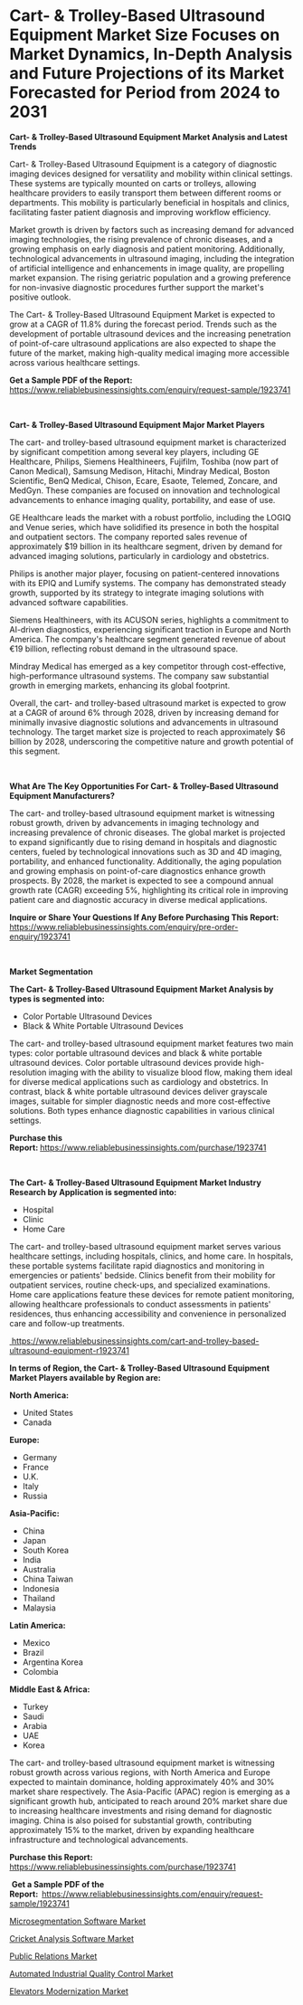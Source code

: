 <p><h1>Cart- & Trolley-Based Ultrasound Equipment Market Size Focuses on Market Dynamics, In-Depth Analysis and Future Projections of its Market Forecasted for Period from 2024 to 2031</h1></p><p><strong>Cart- & Trolley-Based Ultrasound Equipment Market Analysis and Latest Trends</strong></p>
<p><p>Cart- & Trolley-Based Ultrasound Equipment is a category of diagnostic imaging devices designed for versatility and mobility within clinical settings. These systems are typically mounted on carts or trolleys, allowing healthcare providers to easily transport them between different rooms or departments. This mobility is particularly beneficial in hospitals and clinics, facilitating faster patient diagnosis and improving workflow efficiency. </p><p>Market growth is driven by factors such as increasing demand for advanced imaging technologies, the rising prevalence of chronic diseases, and a growing emphasis on early diagnosis and patient monitoring. Additionally, technological advancements in ultrasound imaging, including the integration of artificial intelligence and enhancements in image quality, are propelling market expansion. The rising geriatric population and a growing preference for non-invasive diagnostic procedures further support the market's positive outlook. </p><p>The Cart- & Trolley-Based Ultrasound Equipment Market is expected to grow at a CAGR of 11.8% during the forecast period. Trends such as the development of portable ultrasound devices and the increasing penetration of point-of-care ultrasound applications are also expected to shape the future of the market, making high-quality medical imaging more accessible across various healthcare settings.</p></p>
<p><strong>Get a Sample PDF of the Report:&nbsp;</strong> <a href="https://www.reliablebusinessinsights.com/enquiry/request-sample/1923741?utm_campaign=1605&utm_medium=2&utm_source=Github&utm_content=ia&utm_term=24102024&utm_id=cart-trolley-based-ultrasound-equipment">https://www.reliablebusinessinsights.com/enquiry/request-sample/1923741</a></p>
<p>&nbsp;</p>
<p><strong>Cart- & Trolley-Based Ultrasound Equipment Major Market Players</strong></p>
<p><p>The cart- and trolley-based ultrasound equipment market is characterized by significant competition among several key players, including GE Healthcare, Philips, Siemens Healthineers, Fujifilm, Toshiba (now part of Canon Medical), Samsung Medison, Hitachi, Mindray Medical, Boston Scientific, BenQ Medical, Chison, Ecare, Esaote, Telemed, Zoncare, and MedGyn. These companies are focused on innovation and technological advancements to enhance imaging quality, portability, and ease of use.</p><p>GE Healthcare leads the market with a robust portfolio, including the LOGIQ and Venue series, which have solidified its presence in both the hospital and outpatient sectors. The company reported sales revenue of approximately $19 billion in its healthcare segment, driven by demand for advanced imaging solutions, particularly in cardiology and obstetrics.</p><p>Philips is another major player, focusing on patient-centered innovations with its EPIQ and Lumify systems. The company has demonstrated steady growth, supported by its strategy to integrate imaging solutions with advanced software capabilities.</p><p>Siemens Healthineers, with its ACUSON series, highlights a commitment to AI-driven diagnostics, experiencing significant traction in Europe and North America. The company's healthcare segment generated revenue of about €19 billion, reflecting robust demand in the ultrasound space.</p><p>Mindray Medical has emerged as a key competitor through cost-effective, high-performance ultrasound systems. The company saw substantial growth in emerging markets, enhancing its global footprint.</p><p>Overall, the cart- and trolley-based ultrasound market is expected to grow at a CAGR of around 6% through 2028, driven by increasing demand for minimally invasive diagnostic solutions and advancements in ultrasound technology. The target market size is projected to reach approximately $6 billion by 2028, underscoring the competitive nature and growth potential of this segment.</p></p>
<p>&nbsp;</p>
<p><strong>What Are The Key Opportunities For Cart- & Trolley-Based Ultrasound Equipment Manufacturers?</strong></p>
<p><p>The cart- and trolley-based ultrasound equipment market is witnessing robust growth, driven by advancements in imaging technology and increasing prevalence of chronic diseases. The global market is projected to expand significantly due to rising demand in hospitals and diagnostic centers, fueled by technological innovations such as 3D and 4D imaging, portability, and enhanced functionality. Additionally, the aging population and growing emphasis on point-of-care diagnostics enhance growth prospects. By 2028, the market is expected to see a compound annual growth rate (CAGR) exceeding 5%, highlighting its critical role in improving patient care and diagnostic accuracy in diverse medical applications.</p></p>
<p><strong>Inquire or Share Your Questions If Any Before Purchasing This Report:</strong> <a href="https://www.reliablebusinessinsights.com/enquiry/pre-order-enquiry/1923741?utm_campaign=1605&utm_medium=2&utm_source=Github&utm_content=ia&utm_term=24102024&utm_id=cart-trolley-based-ultrasound-equipment">https://www.reliablebusinessinsights.com/enquiry/pre-order-enquiry/1923741</a></p>
<p>&nbsp;</p>
<p><strong>Market Segmentation</strong></p>
<p><strong>The Cart- & Trolley-Based Ultrasound Equipment Market Analysis by types is segmented into:</strong></p>
<p><ul><li>Color Portable Ultrasound Devices</li><li>Black & White Portable Ultrasound Devices</li></ul></p>
<p><p>The cart- and trolley-based ultrasound equipment market features two main types: color portable ultrasound devices and black & white portable ultrasound devices. Color portable ultrasound devices provide high-resolution imaging with the ability to visualize blood flow, making them ideal for diverse medical applications such as cardiology and obstetrics. In contrast, black & white portable ultrasound devices deliver grayscale images, suitable for simpler diagnostic needs and more cost-effective solutions. Both types enhance diagnostic capabilities in various clinical settings.</p></p>
<p><strong>Purchase this Report:&nbsp;</strong><a href="https://www.reliablebusinessinsights.com/purchase/1923741?utm_campaign=1605&utm_medium=2&utm_source=Github&utm_content=ia&utm_term=24102024&utm_id=cart-trolley-based-ultrasound-equipment">https://www.reliablebusinessinsights.com/purchase/1923741</a></p>
<p>&nbsp;</p>
<p><strong>The Cart- & Trolley-Based Ultrasound Equipment Market Industry Research by Application is segmented into:</strong></p>
<p><ul><li>Hospital</li><li>Clinic</li><li>Home Care</li></ul></p>
<p><p>The cart- and trolley-based ultrasound equipment market serves various healthcare settings, including hospitals, clinics, and home care. In hospitals, these portable systems facilitate rapid diagnostics and monitoring in emergencies or patients' bedside. Clinics benefit from their mobility for outpatient services, routine check-ups, and specialized examinations. Home care applications feature these devices for remote patient monitoring, allowing healthcare professionals to conduct assessments in patients' residences, thus enhancing accessibility and convenience in personalized care and follow-up treatments.</p></p>
<p><a href="https://www.reliablebusinessinsights.com/cart-and-trolley-based-ultrasound-equipment-r1923741?utm_campaign=1605&utm_medium=2&utm_source=Github&utm_content=ia&utm_term=24102024&utm_id=cart-trolley-based-ultrasound-equipment">&nbsp;https://www.reliablebusinessinsights.com/cart-and-trolley-based-ultrasound-equipment-r1923741</a></p>
<p><strong>In terms of Region, the Cart- & Trolley-Based Ultrasound Equipment Market Players available by Region are:</strong></p>
<p>
    <p> <strong> North America: </strong>
        <ul>
            <li>United States</li>
            <li>Canada</li>
        </ul>
        </p> 
    <p> <strong> Europe: </strong>
        <ul>
            <li>Germany</li>
            <li>France</li>
            <li>U.K.</li>
            <li>Italy</li>
            <li>Russia</li>
        </ul>
        </p> 
    <p> <strong> Asia-Pacific: </strong>
        <ul>
            <li>China</li>
            <li>Japan</li>
            <li>South Korea</li>
            <li>India</li>
            <li>Australia</li>
            <li>China Taiwan</li>
            <li>Indonesia</li>
            <li>Thailand</li>
            <li>Malaysia</li>
        </ul>
        </p> 
    <p> <strong> Latin America: </strong>
        <ul>
            <li>Mexico</li>
            <li>Brazil</li>
            <li>Argentina Korea</li>
            <li>Colombia</li>
        </ul>
        </p> 
    <p> <strong> Middle East & Africa: </strong>
        <ul>
            <li>Turkey</li>
            <li>Saudi</li>
            <li>Arabia</li>
            <li>UAE</li>
            <li>Korea</li>
        </ul>
    </p>
    </p>
<p><p>The cart- and trolley-based ultrasound equipment market is witnessing robust growth across various regions, with North America and Europe expected to maintain dominance, holding approximately 40% and 30% market share respectively. The Asia-Pacific (APAC) region is emerging as a significant growth hub, anticipated to reach around 20% market share due to increasing healthcare investments and rising demand for diagnostic imaging. China is also poised for substantial growth, contributing approximately 15% to the market, driven by expanding healthcare infrastructure and technological advancements.</p></p>
<p><strong>Purchase this Report: </strong><a href="https://www.reliablebusinessinsights.com/purchase/1923741?utm_campaign=1605&utm_medium=2&utm_source=Github&utm_content=ia&utm_term=24102024&utm_id=cart-trolley-based-ultrasound-equipment">https://www.reliablebusinessinsights.com/purchase/1923741</a></p>
<p>&nbsp;<strong>Get a Sample PDF of the Report:&nbsp;&nbsp;</strong><a href="https://www.reliablebusinessinsights.com/enquiry/request-sample/1923741?utm_campaign=1605&utm_medium=2&utm_source=Github&utm_content=ia&utm_term=24102024&utm_id=cart-trolley-based-ultrasound-equipment">https://www.reliablebusinessinsights.com/enquiry/request-sample/1923741</a></p>
<p><strong></strong></p>
<p><p><a href="https://www.linkedin.com/pulse/microsegmentation-software-market-shifts-strategic-analysis-2024-2031-5nwjf?utm_campaign=1605&utm_medium=2&utm_source=Github&utm_content=ia&utm_term=24102024&utm_id=cart-trolley-based-ultrasound-equipment">Microsegmentation Software Market</a></p><p><a href="https://www.linkedin.com/pulse/analyzing-global-cricket-analysis-software-market-growth-zixgf?utm_campaign=1605&utm_medium=2&utm_source=Github&utm_content=ia&utm_term=24102024&utm_id=cart-trolley-based-ultrasound-equipment">Cricket Analysis Software Market</a></p><p><a href="https://www.linkedin.com/pulse/top-trends-transforming-public-relations-market-2024-olkuf?utm_campaign=1605&utm_medium=2&utm_source=Github&utm_content=ia&utm_term=24102024&utm_id=cart-trolley-based-ultrasound-equipment">Public Relations Market</a></p><p><a href="https://www.linkedin.com/pulse/automated-industrial-quality-control-market-overview-global-trends-hnv0f?utm_campaign=1605&utm_medium=2&utm_source=Github&utm_content=ia&utm_term=24102024&utm_id=cart-trolley-based-ultrasound-equipment">Automated Industrial Quality Control Market</a></p><p><a href="https://www.linkedin.com/pulse/future-innovation-global-elevators-modernization-market-growth-bpppf?utm_campaign=1605&utm_medium=2&utm_source=Github&utm_content=ia&utm_term=24102024&utm_id=cart-trolley-based-ultrasound-equipment">Elevators Modernization Market</a></p></p>